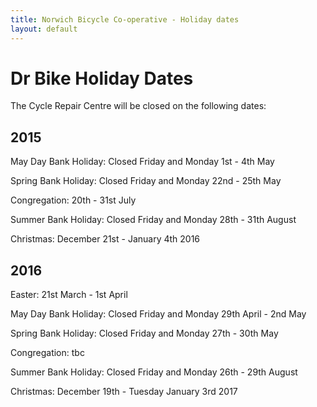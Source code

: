 ```yaml
---
title: Norwich Bicycle Co-operative - Holiday dates
layout: default
---
```


# Dr Bike Holiday Dates

The Cycle Repair Centre will be closed on the following dates:


## 2015

May Day Bank Holiday: Closed Friday and Monday 1st - 4th May

Spring Bank Holiday: Closed Friday and Monday 22nd - 25th May

Congregation: 20th - 31st July

Summer Bank Holiday: Closed Friday and Monday 28th - 31th August

Christmas: December 21st - January 4th 2016

## 2016

Easter: 21st March - 1st April

May Day Bank Holiday: Closed Friday and Monday 29th April - 2nd May

Spring Bank Holiday: Closed Friday and Monday 27th - 30th May

Congregation: tbc

Summer Bank Holiday: Closed Friday and Monday 26th - 29th August

Christmas: December 19th - Tuesday January 3rd 2017

